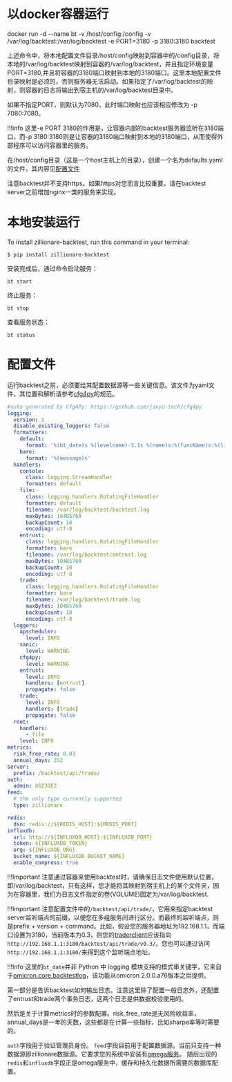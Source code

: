 
# 以docker容器运行

docker run -d --name bt -v /host/config:/config -v /var/log/backtest:/var/log/backtest -e PORT=3180 -p 3180:3180 backtest

上述命令中，将本地配置文件目录/host/config映射到容器中的/config目录，将本地的/var/log/backtest映射到容器的/var/log/backtest，并且指定环境变量PORT=3180,并且将容器的3180端口映射到本地的3180端口。这里本地配置文件目录映射是必须的，否则服务器无法启动。如果指定了/var/log/backtest的映射，则容器的日志将输出到宿主机的/var/log/backtest目录中。

如果不指定PORT，则默认为7080，此时端口映射也应该相应修改为 -p 7080:7080。

!!!info
    这里-e PORT 3180的作用是，让容器内部的backtest服务器监听在3180端口，而-p 3180:3180则是让容器的3180端口映射到本地的3180端口，从而使得外部程序可以访问容器里的服务。

在/host/config目录（这是一个host主机上的目录），创建一个名为defaults.yaml的文件，其内容见[配置文件](#配置文件)

注意backtest并不支持https。如果https对您而言比较重要，请在backtest server之前增加nginx一类的服务来实现。
# 本地安装运行

To install zillionare-backtest, run this command in your
terminal:

``` console
$ pip install zillionare-backtest
```

安装完成后，通过命令启动服务：
``` console
bt start
```

终止服务：
``` console
bt stop
```

查看服务状态：
``` console
bt status
```

# 配置文件
运行backtest之前，必须要给其配置数据源等一些关键信息。该文件为yaml文件，其位置和解析请参考[cfg4py](https://cfg4py.readthedocs.io/en/latest/)的规范。

```yaml
#auto generated by Cfg4Py: https://github.com/jieyu-tech/cfg4py
logging:
  version: 1
  disable_existing_loggers: false
  formatters:
    default:
      format: '%(bt_date)s %(levelname)-1.1s %(name)s:%(funcName)s:%(lineno)s | %(message)s'
    bare:
      format: '%(message)s'
  handlers:
    console:
      class: logging.StreamHandler
      formatter: default
    file:
      class: logging.handlers.RotatingFileHandler
      formatter: default
      filename: /var/log/backtest/backtest.log
      maxBytes: 10485760
      backupCount: 10
      encoding: utf-8
    entrust:
      class: logging.handlers.RotatingFileHandler
      formatter: bare
      filename: /var/log/backtest/entrust.log
      maxBytes: 10485760
      backupCount: 10
      encoding: utf-8
    trade:
      class: logging.handlers.RotatingFileHandler
      formatter: bare
      filename: /var/log/backtest/trade.log
      maxBytes: 10485760
      backupCount: 10
      encoding: utf-8
  loggers:
    apscheduler:
      level: INFO
    sanic:
      level: WARNING
    cfg4py:
      level: WARNING
    entrust:
      level: INFO
      handlers: [entrust]
      propagate: false
    trade:
      level: INFO
      handlers: [trade]
      propagate: false
  root:
    handlers:
      - file
    level: INFO
metrics:
  risk_free_rate: 0.03
  annual_days: 252
server:
  prefix: /backtest/api/trade/
auth:
  admin: bGZJGEZ
feed:
  # the only type currently supported
  type: zillionare

redis:
  dsn: redis://${REDIS_HOST}:${REDIS_PORT}
influxdb:
  url: http://${INFLUXDB_HOST}:${INFLUXDB_PORT}
  token: ${INFLUXDB_TOKEN}
  org: ${INFLUXDB_ORG}
  bucket_name: ${INFLUXDB_BUCKET_NAME}
  enable_compress: true

```
!!!Important
    注意通过容器来使用backtest时，请确保日志文件使用默认位置，即/var/log/backtest，只有这样，您才能将其映射到宿主机上的某个文件夹，因为在容器里，我们为日志文件指定的卷(VOLUME)固定为/var/log/backtest.

!!!Important
    注意配置文件中的`/backtest/api/trade/`，它用来指定backtest server监听端点的前缀，以便您在多组服务间进行区分。而最终的监听端点，则是prefix + version + command。比如，假设您的服务器地址为192.168.1.1，而端口设置为3180，当前版本为0.3，则您的[traderclient](https://zillionare.github.io/traderclient)应该指向`http://192.168.1.1:3180/backtest/api/trade/v0.3/`。您也可以通过访问`http://192.168.1.1:3180/`来得到这个监听端点地址。

!!!Info
    这里的`bt_date`并非 Python 中 logging 模块支持的模式串关键字，它来自于[omicron.core.backtestlog](https://zillionare.github.io/omicron/latest/api/omicron/#backtesting-log-facility)，该功能从omicron 2.0.0.a76版本之后提供。

第一部分是告诉backtest如何输出日志。注意这里除了配置一般日志外，还配置了entrust和trade两个事务日志，这两个日志是供数据校验使用的。

然后是关于计算metrics时的参数配置。risk_free_rate是无风险收益率，annual_days是一年的天数，这些都是在计算一些指标，比如sharpe率等时需要的。

`auth`字段用于验证管理员身份。
`feed`字段目前用于配置数据源。当前只支持一种数据源即zillionare数据源。它要求您的系统中安装有[omega服务](https://zillionare.github.io/omega)。
随后出现的`redis`和`influxdb`字段正是omega服务中，缓存和持久化数据所需要的数据库配置。
